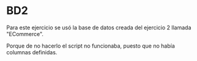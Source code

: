 # BD2
Para este ejercicio se usó la base de datos creada del ejercicio 2 llamada "ECommerce".

Porque de no hacerlo el script no funcionaba, puesto que no había columnas definidas.
